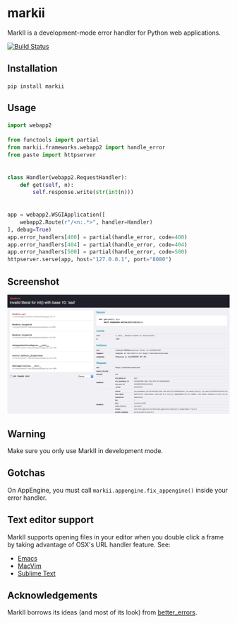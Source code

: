 # markii

MarkII is a development-mode error handler for Python web applications.

[![Build Status](https://travis-ci.org/Bogdanp/markii.svg?branch=master)](https://travis-ci.org/Bogdanp/markii)

## Installation

`pip install markii`

## Usage

```python
import webapp2

from functools import partial
from markii.frameworks.webapp2 import handle_error
from paste import httpserver


class Handler(webapp2.RequestHandler):
    def get(self, n):
        self.response.write(str(int(n)))


app = webapp2.WSGIApplication([
    webapp2.Route(r"/<n:.*>", handler=Handler)
], debug=True)
app.error_handlers[400] = partial(handle_error, code=400)
app.error_handlers[404] = partial(handle_error, code=404)
app.error_handlers[500] = partial(handle_error, code=500)
httpserver.serve(app, host="127.0.0.1", port="8080")
```

## Screenshot

![Screenshot](/example/screenshot.png)

## Warning

Make sure you only use MarkII in development mode.

## Gotchas

On AppEngine, you must call `markii.appengine.fix_appengine()` inside
your error handler.

## Text editor support

MarkII supports opening files in your editor when you double click a
frame by taking advantage of OSX's URL handler feature. See:

- [Emacs](https://github.com/typester/emacs-handler)
- [MacVim](https://code.google.com/p/macvim/issues/detail?id=105)
- [Sublime Text](https://github.com/typester/emacs-handler)


## Acknowledgements

MarkII borrows its ideas (and most of its look) from [better_errors](https://github.com/charliesome/better_errors).
